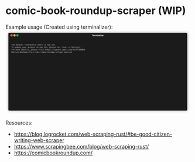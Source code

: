 # comic-book-roundup-scraper (WIP)
Example usage (Created using terminalizer): 
![](https://github.com/Miidoriya/comic-book-roundup-scraper/blob/main/usage.gif)

Resources:
- https://blog.logrocket.com/web-scraping-rust/#be-good-citizen-writing-web-scraper
- https://www.scrapingbee.com/blog/web-scraping-rust/
- https://comicbookroundup.com/
